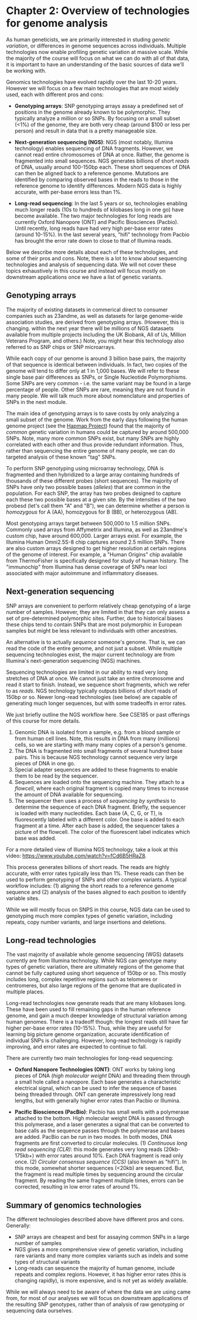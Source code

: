 # Chapter 2: Overview of technologies for genome analysis

As human geneticists, we are primarily interested in studing *genetic variation*, or differences in genome sequences across individuals. Multiple technologies now enable profiling genetic variation at massive scale. While the majority of the course will focus on what we can do with all of that data, it is important to have an understanding of the basic sources of data we'll be working with.

Genomics technologies have evolved rapidly over the last 10-20 years. However we will focus on a few main technologies that are most widely used, each with different pros and cons:

* **Genotyping arrays**: SNP genotyping arrays assay a predefined set of positions in the genome already known to be polymorphic. They typically analyze a million or so SNPs. By focusing on a small subset (<1%) of the genome, they are both very cheap (around $100 or less per person) and result in data that is a pretty manageable size. 

* **Next-generation sequencing (NGS)**: NGS (most notably, Illumina technology) enables sequencing of DNA fragments. However, we cannot read entire chromosomes of DNA at once. Rather, the genome is fragmented into small sequences. NGS generates billions of short *reads* of DNA, usually around 100-150bp each. These short sequences of DNA can then be aligned back to a reference genome. Mutations are identified by comparing observed bases in the reads to those in the reference genome to identify differences. Modern NGS data is highly accurate, with per-base errors less than 1%. 

* **Long-read sequencing**: In the last 5 years or so, technologies enabling much longer reads (10s to hundreds of kilobases long in one go) have become available. The two major technologies for long reads are currently Oxford Nanopore (ONT) and Pacific Biosciences (Pacbio). Until recently, long reads have had very high per-base error rates (around 10-15%). In the last several years, "hifi" technology from Pacbio has brought the error rate down to close to that of Illumina reads.

Below we describe more details about each of these technologies, and some of their pros and cons. Note, there is a lot to know about sequencing technologies and analysis of sequencing data. We will not cover these topics exhaustively in this course and instead will focus mostly on downstream applications once we have a list of genetic variants.

## Genotyping arrays

The majority of existing datasets in commerical direct to consumer companies such as 23andme, as well as datasets for large genome-wide association studies, are derived from genotyping arrays. (However, this is changing. within the next year there will be millions of NGS datasaets available from multiple projects including the UK Biobank, All of Us, Million Veterans Program, and others.) Note, you might hear this technology also referred to as SNP chips or SNP microarrays.

While each copy of our genome is around 3 billion base pairs, the majority of that sequence is identical between individuals. In fact, two copies of the genome will tend to differ only at 1 in 1,000 bases. We will refer to these single base pair differences as SNPs, or Single Nucleotide Polymorphisms. Some SNPs are very common - i.e. the same variant may be found in a large percentage of people. Other SNPs are rare, meaning they are not found in many people. We will talk much more about nomenclature and properties of SNPs in the next module.

The main idea of genotyping arrays is to save costs by only analyzing a small subset of the genome. Work from the early days following the human genome project (see the [Hapmap Project](https://www.genome.gov/10001688/international-hapmap-project)) found that the majority of *common* genetic variation in humans could be captured by around 500,000 SNPs. Note, many more common SNPs exist, but many SNPs are highly correlated with each other and thus provide redundant information. Thus, rather than sequencing the entire genome of many people, we can do targeted analysis of these known "tag" SNPs.

To perform SNP genotyping using microarray technology, DNA is fragmented and then hybridized to a large array containing hundreds of thousands of these different probes (short sequences). The majority of SNPs have only two possible bases (*alleles*) that are common in the population. For each SNP, the array has two probes designed to capture each these two possible bases at a given site. By the intensities of the two probesd (let's call them "A" and "B"), we can determine whether a person is *homozygous* for A (AA), homozygous for B (BB), or heterozygous (AB).

Most genotyping arrays target between 500,000 to 1.5 million SNPs. Commonly used arrays from Affymetrix and Illumina, as well as 23andme's custom chip, have around 600,000. Larger arrays exist. For example, the Illumina Human Omni2.5S-8 chip captures around 2.5 million SNPs. There are also custom arrays designed to get higher resolution at certain regions of the genome of interest. For example, a "Human Origins" chip available from ThermoFisher is specifically designed for study of human history. The "immunochip" from Illumina has dense coverage of SNPs near loci associated with major autoimmune and inflammatory diseases.


## Next-generation sequencing

SNP arrays are convenient to perform relatively cheap genotyping of a large number of samples. However, they are limited in that they can only assess a set of pre-determined polymorphic sites. Further, due to historical biases these chips tend to contain SNPs that are most polymorphic in European samples but might be less relevant to individuals with other ancestries.

An alternative is to actually *sequence* someone's genome. That is, we can read the code of the entire genome, and not just a subset. While multiple sequencing technologies exist, the major current technology are from Illumina's next-generation sequencing (NGS) machines.

Sequencing technologies are limited in our ability to read very long stretches of DNA at once. We cannot just take an entire chromosome and read it start to finish. Instead, we sequence short fragments, which we refer to as *reads*. NGS technology typically outputs billions of short reads of 150bp or so. Newer long-read technologies (see below) are capable of generating much longer sequences, but with some tradeoffs in error rates.

We just briefly outline the NGS workflow here. See CSE185 or past offerings of this course for more details.

1. Genomic DNA is isolated from a sample, e.g. from a blood sample or from human cell lines. Note, this results in DNA from many (millions) cells, so we are starting with many many copies of a person's genome.
2. The DNA is fragmented into small fragments of several hundred base pairs. This is because NGS technology cannot sequence very large pieces of DNA in one go.
3. Special adapter sequences are added to these fragments to enable them to be read by the sequencer.
4. Sequences are loaded onto the sequencing machine. They attach to a *flowcell*, where each original fragment is copied many times to increase the amount of DNA available for sequencing. 
5. The sequencer then uses a process of *sequencing by synthesis* to determine the sequence of each DNA fragment. Briefly, the sequencer is loaded with many nucleotides. Each base (A, C, G, or T), is fluorescently labeled with a different color. One base is added to each fragment at a time. After each base is added, the sequencer takes a picture of the flowcell. The color of the fluorescent label indicates which base was added.

For a more detailed view of Illumina NGS technology, take a look at this video: https://www.youtube.com/watch?v=fCd6B5HRaZ8.

This process generates billions of short reads. The reads are highly accurate, with error rates typically less than 1%. These reads can then be used to perform genotyping of SNPs and other complex variants. A typical workflow includes: (1) aligning the short reads to a reference genome sequence and (2) analysis of the bases aligned to each position to identify variable sites.

While we will mostly focus on SNPS in this course, NGS data can be used to genotyping much more complex types of genetic variation, including repeats, copy number variants, and large insertions and deletions.

## Long-read technologies

The vast majority of available whole genome sequencing (WGS) datasets currently are from Illumina technology. While NGS can genotype many types of genetic variation, there are ultimately regions of the genome that cannot be fully captured using short sequence of 150bp or so. This mostly includes long, complex repetitive regions such as telomeres or centromeres, but also large regions of the genome that are duplicated in multiple places.

Long-read technologies now generate reads that are many kilobases long. These have been used to fill remaining gaps in the human reference genome, and gain a much deeper knowledge of structural variation among human genomes. There is a tradeoff though: the longest reads still have far higher per-base error rates (10-15%). Thus, while they are useful for learning big picture genome organization, accurate identification of individual SNPs is challenging. However, long-read technology is rapidly improving, and error rates are expected to continue to fall.

There are currently two main technologies for long-read sequencing:

* **Oxford Nanopore Technologies (ONT)**: ONT works by taking long pieces of DNA (*high molecular weight* DNA) and threading them through a small hole called a nanopore. Each base generates a characteristic electrical signal, which can be used to infer the sequence of bases being threaded through. ONT can generate impressively long read lengths, but with generally higher error rates than Pacbio or Illumina.

* **Pacific Biosciences (PacBio)**: Pacbio has small wells with a polymerase attached to the bottom. High molecular weight DNA is passed through this polymerase, and a laser generates a signal that can be converted to base calls as the sequence passes through the polymerase and bases are added. PacBio can be run in two modes. In both modes, DNA fragments are first converted to circular molecules. (1) *Continuous long read sequencing (CLR)*: this mode generates very long reads (20kb-175kb+) with error rates around 10%. Each DNA fragment is read only once. (2) *Circular consensus sequence (CCS)* (also known as "hifi"). In this mode, somewhat shorter sequences (<20kb) are sequenced. But, the fragment is read multiple times by sequencing around the circular fragment. By reading the same fragment multiple times, errors can be corrected, resulting in low error rates of around 1%.

## Summary of genomics technologies

The different technologies described above have different pros and cons. Generally:

* SNP arrays are cheapest and best for assaying common SNPs in a large number of samples
* NGS gives a more comprehensive view of genetic variation, including rare variants and many more complex variants such as indels and some types of structural variants
* Long-reads can sequence the majority of human genome, include repeats and complex regions. However, it has higher error rates (this is changing rapidly), is more expensive, and is not yet as widely available.

While we will always need to be aware of where the data we are using came from, for most of our analyses we will focus on downstream applications of the resulting SNP genotypes, rather than of analysis of raw genotyping or sequencing data ourselves.

